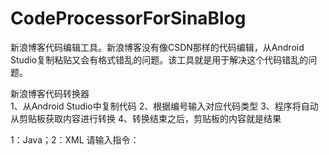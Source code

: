 # CodeProcessorForSinaBlog
新浪博客代码编辑工具。新浪博客没有像CSDN那样的代码编辑，从Android Studio复制粘贴又会有格式错乱的问题。该工具就是用于解决这个代码错乱的问题。

新浪博客代码转换器<br/>
1、从Android Studio中复制代码
2、根据编号输入对应代码类型
3、程序将自动从剪贴板获取内容进行转换
4、转换结束之后，剪贴板的内容就是结果

1：Java；2：XML
请输入指令：
